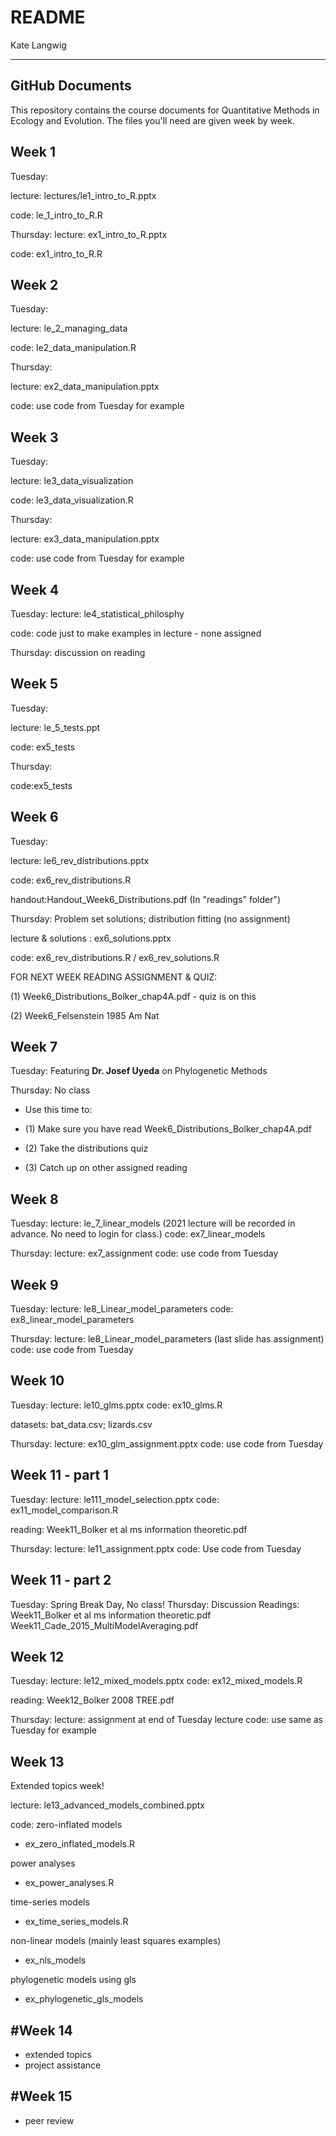 README
================
Kate Langwig

------------------------------------------------------------------------

GitHub Documents
----------------

This repository contains the course documents for Quantitative Methods in Ecology and Evolution. The files you'll need are given week by week. 

Week 1
-------------------
Tuesday: 

lecture: lectures/le1_intro_to_R.pptx

code: le_1_intro_to_R.R


Thursday:
lecture: ex1_intro_to_R.pptx

code: ex1_intro_to_R.R


Week 2
-------------------
Tuesday:

lecture: le_2_managing_data

code: le2_data_manipulation.R

Thursday: 

lecture: ex2_data_manipulation.pptx

code: use code from Tuesday for example


Week 3
-------------------
Tuesday:

lecture: le3_data_visualization

code: le3_data_visualization.R

Thursday: 

lecture: ex3_data_manipulation.pptx

code: use code from Tuesday for example

Week 4
------------------
Tuesday: 
lecture: le4_statistical_philosphy

code: code just to make examples in lecture - none assigned


Thursday: discussion on reading

Week 5
--------------------
Tuesday: 

lecture: le_5_tests.ppt

code: ex5_tests

Thursday:

code:ex5_tests

Week 6
------------------------
Tuesday:

lecture: le6_rev_distributions.pptx

code: ex6_rev_distributions.R

handout:Handout_Week6_Distributions.pdf (In "readings" folder")


Thursday: Problem set solutions; distribution fitting (no assignment)

lecture & solutions : ex6_solutions.pptx

code: ex6_rev_distributions.R / ex6_rev_solutions.R

FOR NEXT WEEK READING ASSIGNMENT & QUIZ: 

(1) Week6_Distributions_Bolker_chap4A.pdf - quiz is on this

(2) Week6_Felsenstein 1985 Am Nat

Week 7
------------------------
Tuesday: Featuring **Dr. Josef Uyeda** on Phylogenetic Methods


Thursday: No class

- Use this time to:

- (1) Make sure you have read Week6_Distributions_Bolker_chap4A.pdf

- (2) Take the distributions quiz

- (3) Catch up on other assigned reading


Week 8
---------------------
Tuesday: 
lecture: le_7_linear_models
(2021 lecture will be recorded in advance. No need to login for class.)
code: ex7_linear_models

Thursday:
lecture: ex7_assignment
code: use code from Tuesday

Week 9
----------------------
Tuesday: 
lecture: le8_Linear_model_parameters
code: ex8_linear_model_parameters

Thursday:
lecture: le8_Linear_model_parameters (last slide has assignment)
code: use code from Tuesday

Week 10
-----------------------
Tuesday:
lecture: le10_glms.pptx
code: ex10_glms.R

datasets: bat_data.csv; lizards.csv

Thursday:
lecture: ex10_glm_assignment.pptx
code: use code from Tuesday


Week 11 - part 1
-----------------------
Tuesday: 
lecture: le111_model_selection.pptx
code: ex11_model_comparison.R

reading: Week11_Bolker et al ms information theoretic.pdf

Thursday:
lecture: le11_assignment.pptx
code: Use code from Tuesday

Week 11 - part 2
-----------------------
Tuesday: Spring Break Day, No class!
Thursday: Discussion
Readings: 
Week11_Bolker et al ms information theoretic.pdf
Week11_Cade_2015_MultiModelAveraging.pdf

Week 12
------------------------
Tuesday:
lecture: le12_mixed_models.pptx
code: ex12_mixed_models.R

reading: Week12_Bolker 2008 TREE.pdf

Thursday:
lecture: assignment at end of Tuesday lecture
code: use same as Tuesday for example

Week 13
--------------------------
Extended topics week!

lecture:
le13_advanced_models_combined.pptx

code:
zero-inflated models
- ex_zero_inflated_models.R

power analyses
- ex_power_analyses.R 

time-series models
- ex_time_series_models.R

non-linear models (mainly least squares examples)
- ex_nls_models

phylogenetic models using gls
- ex_phylogenetic_gls_models

#Week 14
--------------------------
- extended topics
- project assistance


#Week 15
--------------------------
- peer review 




